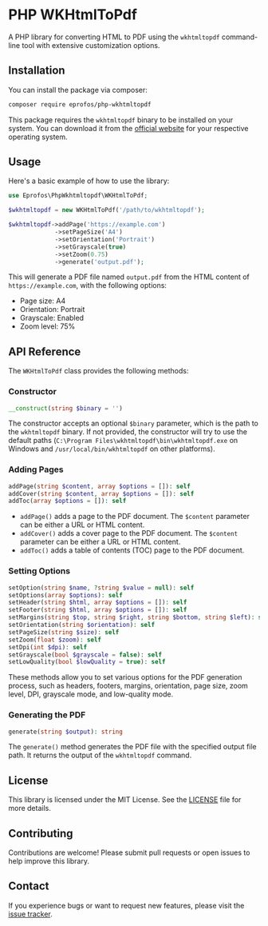 # PHP WKHtmlToPdf

A PHP library for converting HTML to PDF using the `wkhtmltopdf` command-line tool with extensive customization options.

## Installation

You can install the package via composer:

```bash
composer require eprofos/php-wkhtmltopdf
```

This package requires the `wkhtmltopdf` binary to be installed on your system. You can download it from the [official website](https://wkhtmltopdf.org/downloads.html) for your respective operating system.

## Usage

Here's a basic example of how to use the library:

```php
use Eprofos\PhpWkhtmltopdf\WKHtmlToPdf;

$wkhtmltopdf = new WKHtmlToPdf('/path/to/wkhtmltopdf');

$wkhtmltopdf->addPage('https://example.com')
             ->setPageSize('A4')
             ->setOrientation('Portrait')
             ->setGrayscale(true)
             ->setZoom(0.75)
             ->generate('output.pdf');
```

This will generate a PDF file named `output.pdf` from the HTML content of `https://example.com`, with the following options:

- Page size: A4
- Orientation: Portrait
- Grayscale: Enabled
- Zoom level: 75%

## API Reference

The `WKHtmlToPdf` class provides the following methods:

### Constructor

```php
__construct(string $binary = '')
```

The constructor accepts an optional `$binary` parameter, which is the path to the `wkhtmltopdf` binary. If not provided, the constructor will try to use the default paths (`C:\Program Files\wkhtmltopdf\bin\wkhtmltopdf.exe` on Windows and `/usr/local/bin/wkhtmltopdf` on other platforms).

### Adding Pages

```php
addPage(string $content, array $options = []): self
addCover(string $content, array $options = []): self
addToc(array $options = []): self
```

- `addPage()` adds a page to the PDF document. The `$content` parameter can be either a URL or HTML content.
- `addCover()` adds a cover page to the PDF document. The `$content` parameter can be either a URL or HTML content.
- `addToc()` adds a table of contents (TOC) page to the PDF document.

### Setting Options

```php
setOption(string $name, ?string $value = null): self
setOptions(array $options): self
setHeader(string $html, array $options = []): self
setFooter(string $html, array $options = []): self
setMargins(string $top, string $right, string $bottom, string $left): self
setOrientation(string $orientation): self
setPageSize(string $size): self
setZoom(float $zoom): self
setDpi(int $dpi): self
setGrayscale(bool $grayscale = false): self
setLowQuality(bool $lowQuality = true): self
```

These methods allow you to set various options for the PDF generation process, such as headers, footers, margins, orientation, page size, zoom level, DPI, grayscale mode, and low-quality mode.

### Generating the PDF

```php
generate(string $output): string
```

The `generate()` method generates the PDF file with the specified output file path. It returns the output of the `wkhtmltopdf` command.

## License
This library is licensed under the MIT License. See the [LICENSE](https://github.com/eprofos/php-wkhtmltopdf/blob/main/LICENSE) file for more details.

## Contributing
Contributions are welcome! Please submit pull requests or open issues to help improve this library.

## Contact
If you experience bugs or want to request new features, please visit the [issue tracker](https://github.com/eprofos/php-wkhtmltopdf/issues).